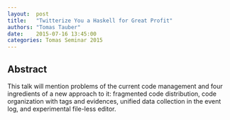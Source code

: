 ```yaml
--- 
layout:  post 
title:   "Twitterize You a Haskell for Great Profit"
authors: "Tomas Tauber" 
date:    2015-07-16 13:45:00 
categories: Tomas Seminar 2015
--- 
```

## Abstract

This talk will mention problems of the current code management and
four ingredients of a new approach to it: fragmented code
distribution, code organization with tags and evidences, unified data
collection in the event log, and experimental file-less editor.
